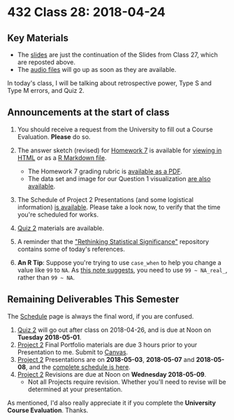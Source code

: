 # 432 Class 28: 2018-04-24

## Key Materials

- The [slides](https://github.com/THOMASELOVE/432-2018/tree/master/slides/class28) are just the continuation of the Slides from Class 27, which are reposted above. 
- The [audio files](https://github.com/THOMASELOVE/432-2018/tree/master/slides/class28) will go up as soon as they are available.

In today's class, I will be talking about retrospective power, Type S and Type M errors, and Quiz 2.

## Announcements at the start of class

1. You should receive a request from the University to fill out a Course Evaluation. **Please** do so.

2. The answer sketch (revised) for [Homework 7](https://github.com/THOMASELOVE/432-2018/tree/master/assignments/hw7) is available for [viewing in HTML](http://htmlpreview.github.io/?https://github.com/THOMASELOVE/432-2018/blob/master/assignments/hw7/hw7_sketch.html) or as a [R Markdown file](https://raw.githubusercontent.com/THOMASELOVE/432-2018/master/assignments/hw7/hw7_sketch.Rmd). 
   - The Homework 7 grading rubric is [available as a PDF](https://github.com/THOMASELOVE/432-2018/blob/master/assignments/hw7/hw7_rubric.pdf).
   - The data set and image for our Question 1 visualization [are also available](https://github.com/THOMASELOVE/432-2018/tree/master/assignments/hw7).

3. The Schedule of Project 2 Presentations (and some logistical information) [is available](https://github.com/THOMASELOVE/432-2018/blob/master/projects/project2/PRESENTATIONS.md). Please take a look now, to verify that the time you're scheduled for works.

4. [Quiz 2](https://github.com/THOMASELOVE/432-2018/blob/master/quizzes/quiz2/README.md) materials are available.

5. A reminder that the ["Rethinking Statistical Significance"](https://github.com/THOMASELOVE/rethink) repository contains some of today's references.

6. **An R Tip**: Suppose you're trying to use `case_when` to help you change a value like `99` to `NA`. As [this note suggests](https://github.com/tidyverse/dplyr/issues/3202), you need to use `99 ~ NA_real_`, rather than `99 ~ NA`.
   
## Remaining Deliverables This Semester

The [Schedule](https://github.com/THOMASELOVE/432-2018/blob/master/SCHEDULE.md) page is always the final word, if you are confused.

1. [Quiz 2](https://github.com/THOMASELOVE/432-2018/tree/master/quizzes/quiz2) will go out after class on 2018-04-26, and is due at Noon on **Tuesday 2018-05-01**.
2. [Project 2](https://github.com/THOMASELOVE/432-2018/tree/master/projects/project2) Final Portfolio materials are due 3 hours prior to your Presentation to me. Submit to [Canvas](https://canvas.case.edu/).
3. [Project 2](https://github.com/THOMASELOVE/432-2018/tree/master/projects/project2) Presentations are on **2018-05-03**, **2018-05-07** and **2018-05-08**, and the [complete schedule is here](https://github.com/THOMASELOVE/432-2018/blob/master/projects/project2/PRESENTATIONS.md).
4. [Project 2](https://github.com/THOMASELOVE/432-2018/tree/master/projects/project2) Revisions are due at Noon on **Wednesday 2018-05-09**. 
    - Not all Projects require revision. Whether you'll need to revise will be determined at your presentation.

As mentioned, I'd also really appreciate it if you complete the **University Course Evaluation**. Thanks.

